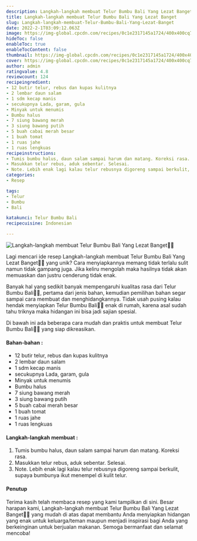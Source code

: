 ```yaml
---
description: Langkah-langkah membuat Telur Bumbu Bali Yang Lezat Banget"
title: Langkah-langkah membuat Telur Bumbu Bali Yang Lezat Banget
slug: Langkah-langkah-membuat-Telur-Bumbu-Bali-Yang-Lezat-Banget
date: 2022-2-1T03:09:12.063Z
image: https://img-global.cpcdn.com/recipes/0c1e2317145a1724/400x400cq70/photo.jpg
hideToc: false
enableToc: true
enableTocContent: false
thumbnail: https://img-global.cpcdn.com/recipes/0c1e2317145a1724/400x400cq70/photo.jpg
cover: https://img-global.cpcdn.com/recipes/0c1e2317145a1724/400x400cq70/photo.jpg
author: admin
ratingvalue: 4.8
reviewcount: 124
recipeingredient:
- 12 butir telur, rebus dan kupas kulitnya
- 2 lembar daun salam
- 1 sdm kecap manis
- secukupnya Lada, garam, gula
- Minyak untuk menumis
- Bumbu halus
- 7 siung bawang merah
- 3 siung bawang putih
- 5 buah cabai merah besar
- 1 buah tomat
- 1 ruas jahe
- 1 ruas lengkuas
recipeinstructions:
- Tumis bumbu halus, daun salam sampai harum dan matang. Koreksi rasa.
- Masukkan telur rebus, aduk sebentar. Selesai.
- Note. Lebih enak lagi kalau telur rebusnya digoreng sampai berkulit, supaya bumbunya ikut menempel di kulit telur.
categories:
- Resep

tags:
- Telur
- Bumbu
- Bali

katakunci: Telur Bumbu Bali
recipecuisine: Indonesian

---
```


![Langkah-langkah membuat Telur Bumbu Bali Yang Lezat Banget👩‍🍳](https://img-global.cpcdn.com/recipes/0c1e2317145a1724/400x400cq70/photo.jpg)

Lagi mencari ide resep Langkah-langkah membuat Telur Bumbu Bali Yang Lezat Banget👩‍🍳 yang unik? Cara menyiapkannya memang tidak terlalu sulit namun tidak gampang juga. Jika keliru mengolah maka hasilnya tidak akan memuaskan dan justru cenderung tidak enak.

Banyak hal yang sedikit banyak mempengaruhi kualitas rasa dari Telur Bumbu Bali👩‍🍳, pertama dari jenis bahan, kemudian pemilihan bahan segar sampai cara membuat dan menghidangkannya. Tidak usah pusing kalau hendak menyiapkan Telur Bumbu Bali👩‍🍳 enak di rumah, karena asal sudah tahu triknya maka hidangan ini bisa jadi sajian spesial.

Di bawah ini ada beberapa cara mudah dan praktis untuk membuat Telur Bumbu Bali👩‍🍳 yang siap dikreasikan.

<!--inarticleads1-->

#### Bahan-bahan :

- 12 butir telur, rebus dan kupas kulitnya
- 2 lembar daun salam
- 1 sdm kecap manis
- secukupnya Lada, garam, gula
- Minyak untuk menumis
- Bumbu halus
- 7 siung bawang merah
- 3 siung bawang putih
- 5 buah cabai merah besar
- 1 buah tomat
- 1 ruas jahe
- 1 ruas lengkuas

<!--inarticleads2-->

#### Langkah-langkah membuat :

1. Tumis bumbu halus, daun salam sampai harum dan matang. Koreksi rasa.
1. Masukkan telur rebus, aduk sebentar. Selesai.
1. Note. Lebih enak lagi kalau telur rebusnya digoreng sampai berkulit, supaya bumbunya ikut menempel di kulit telur.

#### Penutup

Terima kasih telah membaca resep yang kami tampilkan di sini. Besar harapan kami, Langkah-langkah membuat Telur Bumbu Bali Yang Lezat Banget👩‍🍳 yang mudah di atas dapat membantu Anda menyiapkan hidangan yang enak untuk keluarga/teman maupun menjadi inspirasi bagi Anda yang berkeinginan untuk berjualan makanan. Semoga bermanfaat dan selamat mencoba!